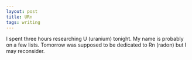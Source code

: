 ```yaml
---
layout: post
title: URn
tags: writing
---
```

I spent three hours researching U (uranium) tonight. My name is probably on a few lists. Tomorrow was supposed to be dedicated to Rn (radon) but I may reconsider.
<br>
<br>